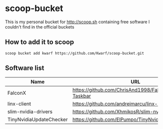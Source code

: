 # scoop-bucket
This is my personal bucket for http://scoop.sh containing free software I couldn't find in the official buckets

## How to add it to scoop
```
scoop bucket add kwarf https://github.com/Kwarf/scoop-bucket.git
```

## Software list
| Name                    | URL                                                    | License |
|-------------------------|--------------------------------------------------------|---------|
| FalconX                 | https://github.com/ChrisAnd1998/FalconX-Center-Taskbar | MIT     |
| linx-client             | https://github.com/andreimarcu/linx-client             | GPLv3   |
| slim-nvidia-drivers     | https://github.com/XhmikosR/slim-nvidia-drivers        | MIT     |
| TinyNvidiaUpdateChecker | https://github.com/ElPumpo/TinyNvidiaUpdateChecker     | GPLv3   |
